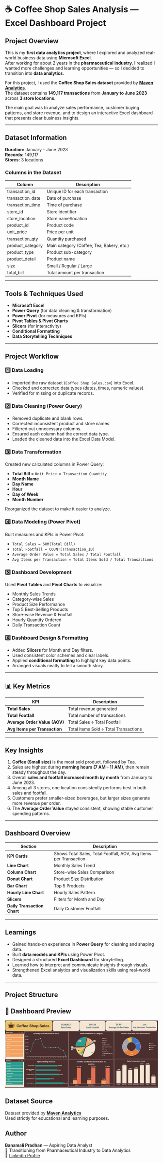 # ☕ Coffee Shop Sales Analysis — Excel Dashboard Project

## Project Overview
This is my **first data analytics project**, where I explored and analyzed real-world business data using **Microsoft Excel**.  
After working for about 2 years in the **pharmaceutical industry**, I realized I wanted more challenges and learning opportunities — so I decided to transition into **data analytics**.  

For this project, I used the **Coffee Shop Sales dataset** provided by **[Maven Analytics](https://mavenanalytics.io/data-playground)**.  
The dataset contains **149,117 transactions** from **January to June 2023** across **3 store locations**.  

The main goal was to analyze sales performance, customer buying patterns, and store revenue, and to design an interactive Excel dashboard that presents clear business insights.

---

## Dataset Information

**Duration:** January – June 2023  
**Records:** 149,117  
**Stores:** 3 locations  

### Columns in the Dataset
| Column | Description |
|---------|-------------|
| transaction_id | Unique ID for each transaction |
| transaction_date | Date of purchase |
| transaction_time | Time of purchase |
| store_id | Store identifier |
| store_location | Store name/location |
| product_id | Product code |
| unit_price | Price per unit |
| transaction_qty | Quantity purchased |
| product_category | Main category (Coffee, Tea, Bakery, etc.) |
| product_type | Product sub-category |
| product_detail | Product name |
| size | Small / Regular / Large |
| total_bill | Total amount per transaction |

---

## Tools & Techniques Used
- **Microsoft Excel**
- **Power Query** (for data cleaning & transformation)
- **Power Pivot** (for measures and KPIs)
- **Pivot Tables & Pivot Charts**
- **Slicers** (for interactivity)
- **Conditional Formatting**
- **Data Storytelling Techniques**

---

## Project Workflow

### 1️⃣ Data Loading
- Imported the raw dataset (`Coffee Shop Sales.csv`) into Excel.  
- Checked and corrected data types (dates, times, numeric values).  
- Verified for missing or duplicate records.

### 2️⃣ Data Cleaning (Power Query)
- Removed duplicate and blank rows.  
- Corrected inconsistent product and store names.  
- Filtered out unnecessary columns.  
- Ensured each column had the correct data type.  
- Loaded the cleaned data into the Excel Data Model.

### 3️⃣ Data Transformation
Created new calculated columns in Power Query:
- **Total Bill** = `Unit Price × Transaction Quantity`
- **Month Name**
- **Day Name**
- **Hour**
- **Day of Week**
- **Month Number**

Reorganized the dataset to make it easier to analyze.

### 4️⃣ Data Modeling (Power Pivot)
Built measures and KPIs in Power Pivot:
- `Total Sales = SUM(Total Bill)`  
- `Total Footfall = COUNT(Transaction_ID)`  
- `Average Order Value = Total Sales / Total Footfall`  
- `Avg Items per Transaction = Total Items Sold / Total Transactions`

### 5️⃣ Dashboard Development
Used **Pivot Tables** and **Pivot Charts** to visualize:
- Monthly Sales Trends  
- Category-wise Sales  
- Product Size Performance  
- Top 5 Best-Selling Products  
- Store-wise Revenue & Footfall  
- Hourly Quantity Ordered  
- Daily Transaction Count  

### 6️⃣ Dashboard Design & Formatting
- Added **Slicers** for Month and Day filters.  
- Used consistent color schemes and clear labels.  
- Applied **conditional formatting** to highlight key data points.  
- Arranged visuals neatly to tell a smooth story.

---

## 📊 Key Metrics
| KPI | Description |
|------|-------------|
| **Total Sales** | Total revenue generated |
| **Total Footfall** | Total number of transactions |
| **Average Order Value (AOV)** | Total Sales ÷ Total Footfall |
| **Avg Items per Transaction** | Total Items Sold ÷ Total Transactions |

---

## Key Insights
1. **Coffee (Small size)** is the most sold product, followed by Tea.  
2. Sales are highest during **morning hours (7 AM – 11 AM)**, then remain steady throughout the day.  
3. Overall **sales and footfall increased month by month** from January to June 2023.  
4. Among all 3 stores, one location consistently performs best in both sales and footfall.  
5. Customers prefer smaller-sized beverages, but larger sizes generate more revenue per order.  
6. The **Average Order Value** stayed consistent, showing stable customer spending patterns.

---

## Dashboard Overview
| Section | Description |
|----------|-------------|
| **KPI Cards** | Shows Total Sales, Total Footfall, AOV, Avg Items per Transaction |
| **Line Chart** | Monthly Sales Trend |
| **Column Chart** | Store-wise Sales Comparison |
| **Donut Chart** | Product Size Distribution |
| **Bar Chart** | Top 5 Products |
| **Hourly Line Chart** | Hourly Sales Pattern |
| **Slicers** | Filters for Month and Day |
| **Daily Transaction Chart** | Daily Customer Footfall |

---

## Learnings
- Gained hands-on experience in **Power Query** for cleaning and shaping data.  
- Built **data models and KPIs** using Power Pivot.  
- Designed a structured **Excel Dashboard** for storytelling.  
- Learned how to interpret and communicate insights through visuals.  
- Strengthened Excel analytics and visualization skills using real-world data.

---

## Project Structure

## 📸 Dashboard Preview
![Coffee Shop Dashboard](Images/coffee%20shop%20sales.png)


## Dataset Source
Dataset provided by **[Maven Analytics](https://mavenanalytics.io/data-playground/coffee-shop-sales)**  
Used strictly for educational and learning purposes. 

## Author
**Banamali Pradhan** — Aspiring Data Analyst  
📍 Transitioning from Pharmaceutical Industry to Data Analytics  
🔗 [LinkedIn Profile](https://www.linkedin.com/in/banamali-pradhan)


